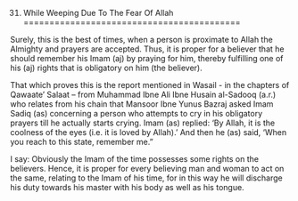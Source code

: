 31. While Weeping Due To The Fear Of Allah
==========================================

Surely, this is the best of times, when a person is proximate to Allah
the Almighty and prayers are accepted. Thus, it is proper for a believer
that he should remember his Imam (aj) by praying for him, thereby
fulfilling one of his (aj) rights that is obligatory on him (the
believer).

That which proves this is the report mentioned in Wasail - in the
chapters of Qawaate’ Salaat – from Muhammad Ibne Ali Ibne Husain
al-Sadooq (a.r.) who relates from his chain that Mansoor Ibne Yunus
Bazraj asked Imam Sadiq (as) concerning a person who attempts to cry in
his obligatory prayers till he actually starts crying. Imam (as)
replied: ‘By Allah, it is the coolness of the eyes (i.e. it is loved by
Allah).’ And then he (as) said, ‘When you reach to this state, remember
me.”

I say: Obviously the Imam of the time possesses some rights on the
believers. Hence, it is proper for every believing man and woman to act
on the same, relating to the Imam of his time, for in this way he will
discharge his duty towards his master with his body as well as his
tongue.


